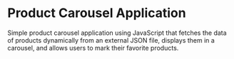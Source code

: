 # Product Carousel Application

Simple product carousel application using JavaScript that fetches the data of products dynamically from an external JSON file, displays them in a carousel, and allows users to mark their favorite products.
